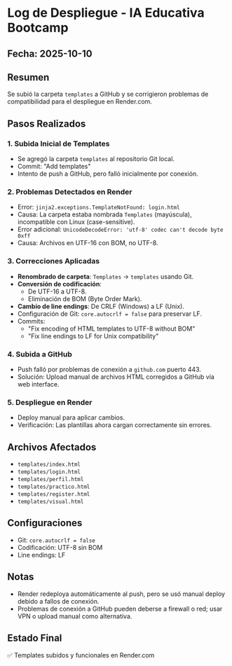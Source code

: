 # Log de Despliegue - IA Educativa Bootcamp

## Fecha: 2025-10-10

## Resumen
Se subió la carpeta `templates` a GitHub y se corrigieron problemas de compatibilidad para el despliegue en Render.com.

## Pasos Realizados

### 1. Subida Inicial de Templates
- Se agregó la carpeta `templates` al repositorio Git local.
- Commit: "Add templates"
- Intento de push a GitHub, pero falló inicialmente por conexión.

### 2. Problemas Detectados en Render
- Error: `jinja2.exceptions.TemplateNotFound: login.html`
- Causa: La carpeta estaba nombrada `Templates` (mayúscula), incompatible con Linux (case-sensitive).
- Error adicional: `UnicodeDecodeError: 'utf-8' codec can't decode byte 0xff`
- Causa: Archivos en UTF-16 con BOM, no UTF-8.

### 3. Correcciones Aplicadas
- **Renombrado de carpeta**: `Templates` → `templates` usando Git.
- **Conversión de codificación**:
  - De UTF-16 a UTF-8.
  - Eliminación de BOM (Byte Order Mark).
- **Cambio de line endings**: De CRLF (Windows) a LF (Unix).
- Configuración de Git: `core.autocrlf = false` para preservar LF.
- Commits:
  - "Fix encoding of HTML templates to UTF-8 without BOM"
  - "Fix line endings to LF for Unix compatibility"

### 4. Subida a GitHub
- Push falló por problemas de conexión a `github.com` puerto 443.
- Solución: Upload manual de archivos HTML corregidos a GitHub vía web interface.

### 5. Despliegue en Render
- Deploy manual para aplicar cambios.
- Verificación: Las plantillas ahora cargan correctamente sin errores.

## Archivos Afectados
- `templates/index.html`
- `templates/login.html`
- `templates/perfil.html`
- `templates/practico.html`
- `templates/register.html`
- `templates/visual.html`

## Configuraciones
- Git: `core.autocrlf = false`
- Codificación: UTF-8 sin BOM
- Line endings: LF

## Notas
- Render redeploya automáticamente al push, pero se usó manual deploy debido a fallos de conexión.
- Problemas de conexión a GitHub pueden deberse a firewall o red; usar VPN o upload manual como alternativa.

## Estado Final
✅ Templates subidos y funcionales en Render.com